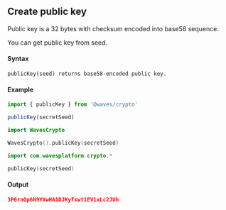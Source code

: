 ## Create public key

Public key is a 32 bytes with checksum encoded into base58 sequence.

You can get public key from seed.

#### Syntax
```function
publicKey(seed) returns base58-encoded public key.
```

#### Example
```typescript
import { publicKey } from '@waves/crypto'

publicKey(secretSeed)
```

```swift
import WavesCrypto

WavesCrypto().publicKey(secretSeed)
```

```kotlin
import com.wavesplatform.crypto.*

publicKey(secretSeed)
```

#### Output
```json
3P6rnQp6N9YXwHA1DJKyTxwt1EV1xLc2JUh
```

